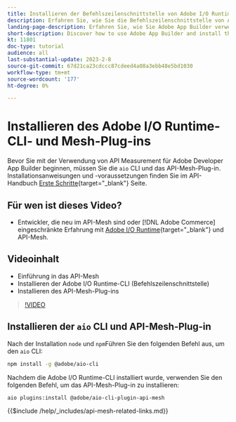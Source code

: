 ```yaml
---
title: Installieren der Befehlszeilenschnittstelle von Adobe I/O Runtime und des API-Mesh-Plug-ins
description: Erfahren Sie, wie Sie die Befehlszeilenschnittstelle von Adobe I/O Runtime und das API-Mesh-Plug-in installieren.
landing-page-description: Erfahren Sie, wie Sie Adobe App Builder verwenden und Adobe I/O Runtime mit API-Mesh-Plug-in installieren.
short-description: Discover how to use Adobe App Builder and install the Adobe I/O Runtime with API Mesh plugin.
kt: 11801
doc-type: tutorial
audience: all
last-substantial-update: 2023-2-8
source-git-commit: 67d21ca23cdccc87cdeed4a08a3ebb48e5bd1030
workflow-type: tm+mt
source-wordcount: '177'
ht-degree: 0%

---
```



# Installieren des Adobe I/O Runtime-CLI- und Mesh-Plug-ins

Bevor Sie mit der Verwendung von API Measurement für Adobe Developer App Builder beginnen, müssen Sie die `aio` CLI und das API-Mesh-Plug-in.
Installationsanweisungen und -voraussetzungen finden Sie im API-Handbuch [Erste Schritte](https://developer.adobe.com/graphql-mesh-gateway/gateway/getting-started/){target="_blank"} Seite.

## Für wen ist dieses Video?

* Entwickler, die neu im API-Mesh sind oder [!DNL Adobe Commerce] eingeschränkte Erfahrung mit [Adobe I/O Runtime](https://developer.adobe.com/runtime/docs/guides/overview/){target="_blank"} und API-Mesh.

## Videoinhalt

* Einführung in das API-Mesh
* Installieren der Adobe I/O Runtime-CLI (Befehlszeilenschnittstelle)
* Installieren des API-Mesh-Plug-ins

>[!VIDEO](https://video.tv.adobe.com/v/3414122/)

## Installieren der `aio` CLI und API-Mesh-Plug-in

Nach der Installation `node` und `npm`Führen Sie den folgenden Befehl aus, um den `aio` CLI:

```bash
npm install -g @adobe/aio-cli
```

Nachdem die Adobe I/O Runtime-CLI installiert wurde, verwenden Sie den folgenden Befehl, um das API-Mesh-Plug-in zu installieren:

```bash
aio plugins:install @adobe/aio-cli-plugin-api-mesh
```

{{$include /help/_includes/api-mesh-related-links.md}}
